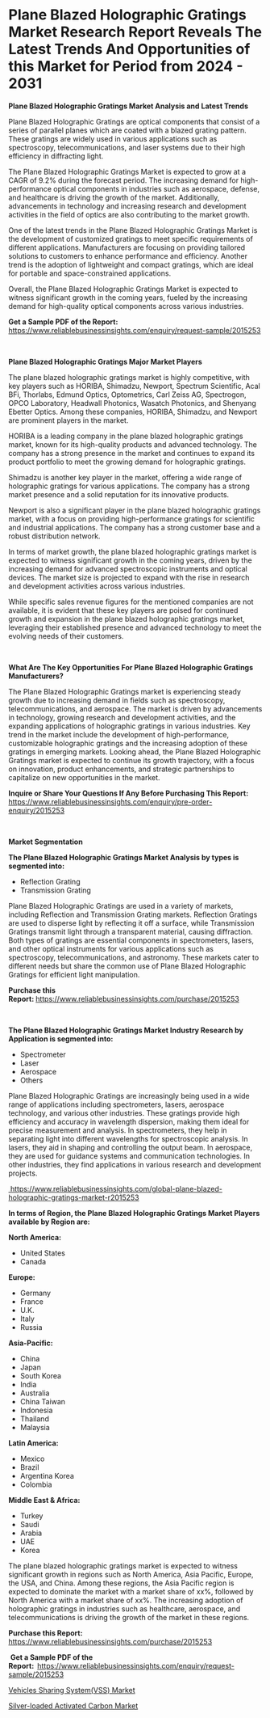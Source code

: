 <p><h1>Plane Blazed Holographic Gratings Market Research Report Reveals The Latest Trends And Opportunities of this Market for Period from 2024 - 2031</h1></p><p><strong>Plane Blazed Holographic Gratings Market Analysis and Latest Trends</strong></p>
<p><p>Plane Blazed Holographic Gratings are optical components that consist of a series of parallel planes which are coated with a blazed grating pattern. These gratings are widely used in various applications such as spectroscopy, telecommunications, and laser systems due to their high efficiency in diffracting light.</p><p>The Plane Blazed Holographic Gratings Market is expected to grow at a CAGR of 9.2% during the forecast period. The increasing demand for high-performance optical components in industries such as aerospace, defense, and healthcare is driving the growth of the market. Additionally, advancements in technology and increasing research and development activities in the field of optics are also contributing to the market growth.</p><p>One of the latest trends in the Plane Blazed Holographic Gratings Market is the development of customized gratings to meet specific requirements of different applications. Manufacturers are focusing on providing tailored solutions to customers to enhance performance and efficiency. Another trend is the adoption of lightweight and compact gratings, which are ideal for portable and space-constrained applications.</p><p>Overall, the Plane Blazed Holographic Gratings Market is expected to witness significant growth in the coming years, fueled by the increasing demand for high-quality optical components across various industries.</p></p>
<p><strong>Get a Sample PDF of the Report:&nbsp;</strong> <a href="https://www.reliablebusinessinsights.com/enquiry/request-sample/2015253">https://www.reliablebusinessinsights.com/enquiry/request-sample/2015253</a></p>
<p>&nbsp;</p>
<p><strong>Plane Blazed Holographic Gratings Major Market Players</strong></p>
<p><p>The plane blazed holographic gratings market is highly competitive, with key players such as HORIBA, Shimadzu, Newport, Spectrum Scientific, Acal BFi, Thorlabs, Edmund Optics, Optometrics, Carl Zeiss AG, Spectrogon, OPCO Laboratory, Headwall Photonics, Wasatch Photonics, and Shenyang Ebetter Optics. Among these companies, HORIBA, Shimadzu, and Newport are prominent players in the market.</p><p>HORIBA is a leading company in the plane blazed holographic gratings market, known for its high-quality products and advanced technology. The company has a strong presence in the market and continues to expand its product portfolio to meet the growing demand for holographic gratings.</p><p>Shimadzu is another key player in the market, offering a wide range of holographic gratings for various applications. The company has a strong market presence and a solid reputation for its innovative products.</p><p>Newport is also a significant player in the plane blazed holographic gratings market, with a focus on providing high-performance gratings for scientific and industrial applications. The company has a strong customer base and a robust distribution network.</p><p>In terms of market growth, the plane blazed holographic gratings market is expected to witness significant growth in the coming years, driven by the increasing demand for advanced spectroscopic instruments and optical devices. The market size is projected to expand with the rise in research and development activities across various industries.</p><p>While specific sales revenue figures for the mentioned companies are not available, it is evident that these key players are poised for continued growth and expansion in the plane blazed holographic gratings market, leveraging their established presence and advanced technology to meet the evolving needs of their customers.</p></p>
<p>&nbsp;</p>
<p><strong>What Are The Key Opportunities For Plane Blazed Holographic Gratings Manufacturers?</strong></p>
<p><p>The Plane Blazed Holographic Gratings market is experiencing steady growth due to increasing demand in fields such as spectroscopy, telecommunications, and aerospace. The market is driven by advancements in technology, growing research and development activities, and the expanding applications of holographic gratings in various industries. Key trend in the market include the development of high-performance, customizable holographic gratings and the increasing adoption of these gratings in emerging markets. Looking ahead, the Plane Blazed Holographic Gratings market is expected to continue its growth trajectory, with a focus on innovation, product enhancements, and strategic partnerships to capitalize on new opportunities in the market.</p></p>
<p><strong>Inquire or Share Your Questions If Any Before Purchasing This Report:</strong> <a href="https://www.reliablebusinessinsights.com/enquiry/pre-order-enquiry/2015253">https://www.reliablebusinessinsights.com/enquiry/pre-order-enquiry/2015253</a></p>
<p>&nbsp;</p>
<p><strong>Market Segmentation</strong></p>
<p><strong>The Plane Blazed Holographic Gratings Market Analysis by types is segmented into:</strong></p>
<p><ul><li>Reflection Grating</li><li>Transmission Grating</li></ul></p>
<p><p>Plane Blazed Holographic Gratings are used in a variety of markets, including Reflection and Transmission Grating markets. Reflection Gratings are used to disperse light by reflecting it off a surface, while Transmission Gratings transmit light through a transparent material, causing diffraction. Both types of gratings are essential components in spectrometers, lasers, and other optical instruments for various applications such as spectroscopy, telecommunications, and astronomy. These markets cater to different needs but share the common use of Plane Blazed Holographic Gratings for efficient light manipulation.</p></p>
<p><strong>Purchase this Report:&nbsp;</strong><a href="https://www.reliablebusinessinsights.com/purchase/2015253">https://www.reliablebusinessinsights.com/purchase/2015253</a></p>
<p>&nbsp;</p>
<p><strong>The Plane Blazed Holographic Gratings Market Industry Research by Application is segmented into:</strong></p>
<p><ul><li>Spectrometer</li><li>Laser</li><li>Aerospace</li><li>Others</li></ul></p>
<p><p>Plane Blazed Holographic Gratings are increasingly being used in a wide range of applications including spectrometers, lasers, aerospace technology, and various other industries. These gratings provide high efficiency and accuracy in wavelength dispersion, making them ideal for precise measurement and analysis. In spectrometers, they help in separating light into different wavelengths for spectroscopic analysis. In lasers, they aid in shaping and controlling the output beam. In aerospace, they are used for guidance systems and communication technologies. In other industries, they find applications in various research and development projects.</p></p>
<p><a href="https://www.reliablebusinessinsights.com/global-plane-blazed-holographic-gratings-market-r2015253">&nbsp;https://www.reliablebusinessinsights.com/global-plane-blazed-holographic-gratings-market-r2015253</a></p>
<p><strong>In terms of Region, the Plane Blazed Holographic Gratings Market Players available by Region are:</strong></p>
<p>
    <p> <strong> North America: </strong>
        <ul>
            <li>United States</li>
            <li>Canada</li>
        </ul>
        </p> 
    <p> <strong> Europe: </strong>
        <ul>
            <li>Germany</li>
            <li>France</li>
            <li>U.K.</li>
            <li>Italy</li>
            <li>Russia</li>
        </ul>
        </p> 
    <p> <strong> Asia-Pacific: </strong>
        <ul>
            <li>China</li>
            <li>Japan</li>
            <li>South Korea</li>
            <li>India</li>
            <li>Australia</li>
            <li>China Taiwan</li>
            <li>Indonesia</li>
            <li>Thailand</li>
            <li>Malaysia</li>
        </ul>
        </p> 
    <p> <strong> Latin America: </strong>
        <ul>
            <li>Mexico</li>
            <li>Brazil</li>
            <li>Argentina Korea</li>
            <li>Colombia</li>
        </ul>
        </p> 
    <p> <strong> Middle East & Africa: </strong>
        <ul>
            <li>Turkey</li>
            <li>Saudi</li>
            <li>Arabia</li>
            <li>UAE</li>
            <li>Korea</li>
        </ul>
    </p>
    </p>
<p><p>The plane blazed holographic gratings market is expected to witness significant growth in regions such as North America, Asia Pacific, Europe, the USA, and China. Among these regions, the Asia Pacific region is expected to dominate the market with a market share of xx%, followed by North America with a market share of xx%. The increasing adoption of holographic gratings in industries such as healthcare, aerospace, and telecommunications is driving the growth of the market in these regions.</p></p>
<p><strong>Purchase this Report: </strong><a href="https://www.reliablebusinessinsights.com/purchase/2015253">https://www.reliablebusinessinsights.com/purchase/2015253</a></p>
<p>&nbsp;<strong>Get a Sample PDF of the Report:&nbsp;&nbsp;</strong><a href="https://www.reliablebusinessinsights.com/enquiry/request-sample/2015253">https://www.reliablebusinessinsights.com/enquiry/request-sample/2015253</a></p>
<p><strong></strong></p>
<p><p><a href="https://github.com/JennyferFeil2023/Market-Research-Report-List-1/blob/main/vehicles-sharing-systemvss-market.md">Vehicles Sharing System(VSS) Market</a></p><p><a href="https://github.com/amirvaghari/Market-Research-Report-List-1/blob/main/silver-loaded-activated-carbon-market.md">Silver-loaded Activated Carbon Market</a></p></p>